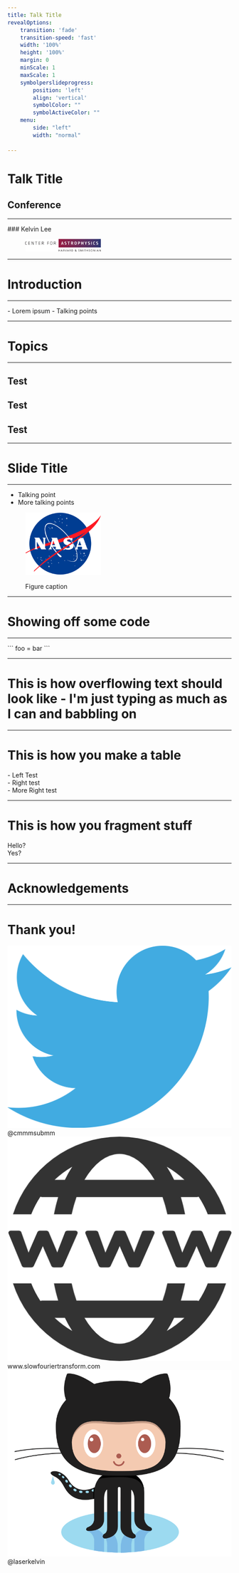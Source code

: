 ```yaml
---
title: Talk Title
revealOptions:
    transition: 'fade'
    transition-speed: 'fast'
    width: '100%'
    height: '100%'
    margin: 0
    minScale: 1
    maxScale: 1
    symbolperslideprogress:
        position: 'left'
        align: 'vertical'
        symbolColor: ""
        symbolActiveColor: ""
    menu:
        side: "left"
        width: "normal"

---
```


<h1 id="title"> Talk Title </h1>

## Conference
<hr>
### Kelvin Lee
<figure>
	<img id="inverted" src="figures/cfa-logo-transparent.png" width=40%>
</figure>

---

# Introduction
<hr>
- Lorem ipsum
- Talking points

----

<div class="toc-layout">
    <div class="box">
        <h1> Topics </h1>
        <hr>
    </div>
    <div class="box">
        <div class="box">
            <h2><span class="faded-text"> Test </span> </h2>
        </div>
        <div class="box">
            <h2><span class="gray-highlight"> Test </span> </h2>
        </div>
        <div class="box">
            <h2><span class="faded-text"> Test </span> </h2>
        </div>
    </div>
</div>

----

<div class="toc-layout">

<div class="box">
    <h1> Slide Title </h1>
    <hr>
    <ul>
        <li>
        Talking point
        </li>
        <li>
        More talking points
        </li>
    </ul>
</div>

<div class="box">
    <figure>
        <img src="figures/nasa.png" width=40%>
        <p class="gray-highlight orange-text"> Figure caption </p>
    </figure>
</div>


---

# Showing off some code
<hr>
```
foo = bar
```

---

# This is how overflowing text should look like - I'm just typing as much as I can and babbling on

---

# This is how you make a table

<div class="contain">
    <div class="col">
        - Left Test
    </div>
    <div class="col">
        - Right test
    </div>
    <div class="col">
        - More Right test
    </div>
</div>

---

# This is how you fragment stuff

<div class="fragment" data-fragment-index="1">
Hello?
</div>

<div class="fragment" data-fragment-index"2">
Yes?
</div>

---

<div class="container">

<div class="grid header">
    <h1> Acknowledgements </h1>
    <hr>
</div>

<div class="grid sidebar">
    <h1> Thank you! </h1>
</div>

<div class="grid content">
    <div class="img-frame">
        <img src="figures/twitter.png" class="end-icons">
        <span>@cmmmsubmm</span>
    </div>
    <div class="img-frame">
        <img src="figures/www.png" class="end-icons">
        <span>www.slowfouriertransform.com</span>
    </div>
    <div class="img-frame">
      <img src="figures/Octocat.png" class="end-icons">
      <span>@laserkelvin</span>
    </div>
</div>
</div>

